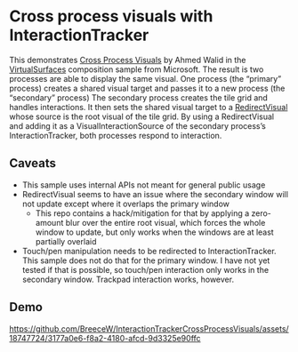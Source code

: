 # Cross process visuals with InteractionTracker
This demonstrates [Cross Process Visuals](https://github.com/ahmed605/CompositionSandbox/blob/master/CompositionSandbox.Native/CrossProcessVisuals.h) by Ahmed Walid in the [VirtualSurfaces](https://github.com/microsoft/Windows.UI.Composition-Win32-Samples/tree/master/cpp/VirtualSurfaces) composition sample from Microsoft. The result is two processes are able to display the same visual. One process (the “primary” process) creates a shared visual target and passes it to a new process (the “secondary” process) The secondary process creates the tile grid and handles interactions. It then sets the shared visual target to a [RedirectVisual](https://learn.microsoft.com/en-us/uwp/api/windows.ui.composition.redirectvisual) whose source is the root visual of the tile grid. By using a RedirectVisual and adding it as a VisualInteractionSource of the secondary process’s InteractionTracker, both processes respond to interaction.

## Caveats
* This sample uses internal APIs not meant for general public usage
* RedirectVisual seems to have an issue where the secondary window will not update except where it overlaps the primary window
  * This repo contains a hack/mitigation for that by applying a zero-amount blur over the entire root visual, which forces the whole window to update, but only works when the windows are at least partially overlaid
* Touch/pen manipulation needs to be redirected to InteractionTracker. This sample does not do that for the primary window. I have not yet tested if that is possible, so touch/pen interaction only works in the secondary window. Trackpad interaction works, however.

## Demo
https://github.com/BreeceW/InteractionTrackerCrossProcessVisuals/assets/18747724/3177a0e6-f8a2-4180-afcd-9d3325e90ffc
